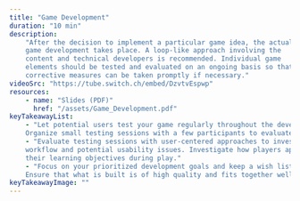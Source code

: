 ```yaml
---
title: "Game Development"
duration: "10 min"
description:
    "After the decision to implement a particular game idea, the actual
    game development takes place. A loop-like approach involving the
    content and technical developers is recommended. Individual game
    elements should be tested and evaluated on an ongoing basis so that
    corrective measures can be taken promptly if necessary."
videoSrc: "https://tube.switch.ch/embed/DzvtvEspwp"
resources:
    - name: "Slides (PDF)"
      href: "/assets/Game_Development.pdf"
keyTakeawayList:
    - "Let potential users test your game regularly throughout the development process.
    Organize small testing sessions with a few participants to evaluate interactions."
    - "Evaluate testing sessions with user-centered approaches to investigate the player
    workflow and potential usability issues. Investigate how players approach and reach
    their learning objectives during play."
    - "Focus on your prioritized development goals and keep a wish list for further development.
    Ensure that what is built is of high quality and fits together well."
keyTakeawayImage: ""
---
```

